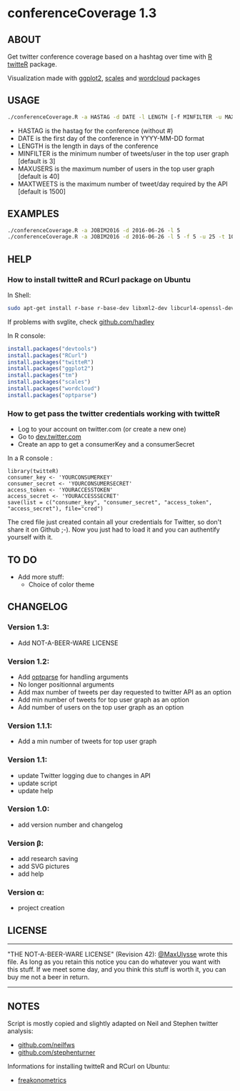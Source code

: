 # conferenceCoverage 1.3

## ABOUT
Get twitter conference coverage based on a hashtag over time with [R](https://www.r-project.org/) [twitteR](https://github.com/geoffjentry/twitteR) package.

Visualization made with [ggplot2](http://ggplot2.org/), [scales](https://github.com/hadley/scales/) and [wordcloud](https://cran.r-project.org/web/packages/wordcloud/index.html) packages

## USAGE
```bash
./conferenceCoverage.R -a HASTAG -d DATE -l LENGTH [-f MINFILTER -u MAXUSERS -t MAXTWEETS]
```

- HASTAG is the hastag for the conference (without #)
- DATE is the first day of the conference in YYYY-MM-DD format
- LENGTH is the length in days of the conference
- MINFILTER is the minimum number of tweets/user in the top user graph [default is 3]
- MAXUSERS is the maximum number of users in the top user graph [default is 40]
- MAXTWEETS is the maximum number of tweet/day required by the API [default is 1500]

## EXAMPLES
```bash
./conferenceCoverage.R -a JOBIM2016 -d 2016-06-26 -l 5
./conferenceCoverage.R -a JOBIM2016 -d 2016-06-26 -l 5 -f 5 -u 25 -t 1000
```

## HELP
### How to install twitteR and RCurl package on Ubuntu
In Shell:
```bash
sudo apt-get install r-base r-base-dev libxml2-dev libcurl4-openssl-dev curl libcairo-dev
```
If problems with svglite, check [github.com/hadley](https://github.com/hadley/svglite)

In R console:
```R
install.packages("devtools")
install.packages("RCurl")
install.packages("twitteR")
install.packages("ggplot2")
install.packages("tm")
install.packages("scales")
install.packages("wordcloud")
install.packages("optparse")
```

### How to get pass the twitter credentials working with twitteR
- Log to your account on twitter.com (or create a new one)
- Go to [dev.twitter.com](https://dev.twitter.com/apps/)
- Create an app to get a consumerKey and a consumerSecret

In a R console :
```
library(twitteR)  
consumer_key <- 'YOURCONSUMERKEY'
consumer_secret <- 'YOURCONSUMERSECRET'
access_token <- 'YOURACCESSTOKEN'
access_secret <- 'YOURACCESSSECRET'
save(list = c("consumer_key", "consumer_secret", "access_token", "access_secret"), file="cred")
```

The cred file just created contain all your credentials for Twitter, so don't share it on Github ;-). Now you just had to load it and you can authentify yourself with it.

## TO DO
* Add more stuff:
    - Choice of color theme

## CHANGELOG
### Version 1.3:
* Add NOT-A-BEER-WARE LICENSE

### Version 1.2:
* Add [optparse](https://github.com/trevorld/optparse) for handling arguments
* No longer positionnal arguments
* Add max number of tweets per day requested to twitter API as an option
* Add min number of tweets for top user graph as an option
* Add number of users on the top user graph as an option

### Version 1.1.1:
* Add a min number of tweets for top user graph

### Version 1.1:
* update Twitter logging due to changes in API
* update script
* update help

### Version 1.0:
* add version number and changelog

### Version β:
* add research saving
* add SVG pictures
* add help

### Version α:
* project creation

## LICENSE
---
"THE NOT-A-BEER-WARE LICENSE" (Revision 42): [@MaxUlysse](https://github.com/MaxUlysse) wrote this file.  As long as you retain this notice you can do whatever you want with this stuff.  If we meet some day, and you think this stuff is worth it, you can buy me not a beer in return.

---

## NOTES
Script is mostly copied and slightly adapted on Neil and Stephen twitter analysis:
- [github.com/neilfws](https://github.com/neilfws/Twitter)
- [github.com/stephenturner](https://github.com/stephenturner/twitterchive/blob/master/analysis/twitterchive.r)

Informations for installing twitteR and RCurl on Ubuntu:
- [freakonometrics](http://freakonometrics.hypotheses.org/8256)
